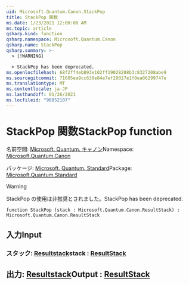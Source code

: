 ```yaml
---
uid: Microsoft.Quantum.Canon.StackPop
title: StackPop 関数
ms.date: 1/23/2021 12:00:00 AM
ms.topic: article
qsharp.kind: function
qsharp.namespace: Microsoft.Quantum.Canon
qsharp.name: StackPop
qsharp.summary: >-
  > [!WARNING]

  > StackPop has been deprecated.
ms.openlocfilehash: 68f2ff4eb893e102ff19028208b3c8327208abe9
ms.sourcegitcommit: 71605ea9cc630e84e7ef29027e1f0ea06299747e
ms.translationtype: MT
ms.contentlocale: ja-JP
ms.lasthandoff: 01/26/2021
ms.locfileid: "98852107"
---
```

# <a name="stackpop-function"></a><span data-ttu-id="2dd17-102">StackPop 関数</span><span class="sxs-lookup"><span data-stu-id="2dd17-102">StackPop function</span></span>

<span data-ttu-id="2dd17-103">名前空間: [Microsoft. Quantum. キャノン](xref:Microsoft.Quantum.Canon)</span><span class="sxs-lookup"><span data-stu-id="2dd17-103">Namespace: [Microsoft.Quantum.Canon](xref:Microsoft.Quantum.Canon)</span></span>

<span data-ttu-id="2dd17-104">パッケージ: [Microsoft. Quantum. Standard](https://nuget.org/packages/Microsoft.Quantum.Standard)</span><span class="sxs-lookup"><span data-stu-id="2dd17-104">Package: [Microsoft.Quantum.Standard](https://nuget.org/packages/Microsoft.Quantum.Standard)</span></span>


> [!WARNING]
> <span data-ttu-id="2dd17-105">StackPop の使用は非推奨とされました。</span><span class="sxs-lookup"><span data-stu-id="2dd17-105">StackPop has been deprecated.</span></span>



```qsharp
function StackPop (stack : Microsoft.Quantum.Canon.ResultStack) : Microsoft.Quantum.Canon.ResultStack
```


## <a name="input"></a><span data-ttu-id="2dd17-106">入力</span><span class="sxs-lookup"><span data-stu-id="2dd17-106">Input</span></span>

### <a name="stack--resultstack"></a><span data-ttu-id="2dd17-107">スタック: [Resultstack](xref:Microsoft.Quantum.Canon.ResultStack)</span><span class="sxs-lookup"><span data-stu-id="2dd17-107">stack : [ResultStack](xref:Microsoft.Quantum.Canon.ResultStack)</span></span>





## <a name="output--resultstack"></a><span data-ttu-id="2dd17-108">出力: [Resultstack](xref:Microsoft.Quantum.Canon.ResultStack)</span><span class="sxs-lookup"><span data-stu-id="2dd17-108">Output : [ResultStack](xref:Microsoft.Quantum.Canon.ResultStack)</span></span>

